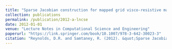 ```yaml
---
title: "Sparse Jacobian construction for mapped grid visco-resistive magnetohydrodynamics"
collection: publications
permalink: /publication/2012-a-lncse
date: 2012-01-01
venue: "Lecture Notes in Computational Science and Engineering"
paperurl: "https://link.springer.com/book/10.1007/978-3-642-30023-3"
citation: "Reynolds, D.R. and Samtaney, R. (2012). &quot;Sparse Jacobian construction for mapped grid visco-resistive magnetohydrodynamics.&quot; in <i>Recent Advances in Algorithmic Differentiation</i>, Lecture Notes in Computational Science and Engineering, vol. 87, Springer."
---
```


